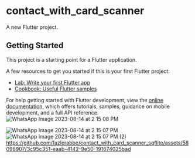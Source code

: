 # contact_with_card_scanner

A new Flutter project.

## Getting Started

This project is a starting point for a Flutter application.

A few resources to get you started if this is your first Flutter project:

- [Lab: Write your first Flutter app](https://docs.flutter.dev/get-started/codelab)
- [Cookbook: Useful Flutter samples](https://docs.flutter.dev/cookbook)

For help getting started with Flutter development, view the
[online documentation](https://docs.flutter.dev/), which offers tutorials,
samples, guidance on mobile development, and a full API reference.
![WhatsApp Image 2023-08-14 at 2 15 08 PM](https://github.com/fazlerabbe/contact_with_card_scanner_sqflite/assets/58098907/963008d5-907e-4987-9738-054c2c1d091d)

![WhatsApp Image 2023-08-14 at 2 15 07 PM](https://github.com/fazlerabbe/contact_with_card_scanner_sqflite/assets/58098907/d5dffe78-7d2a-4a39-b10d-80153f5058f3)
![WhatsApp Image 2023-08-14 at 2 15 07 PM (2)](https://github.com/fazlerabbe/contact_with_card_scanner_sqflite/assets/58098907/cc730172-143a-4f09-9b1f-f544404b192a)
https://github.com/fazlerabbe/contact_with_card_scanner_sqflite/assets/58098907/3c95c351-eaab-4142-9e50-191674025bad

